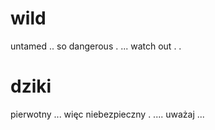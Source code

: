 # wild

untamed ..
so dangerous . ...
watch out . .

# dziki

pierwotny ...
więc niebezpieczny . ....
uważaj ...